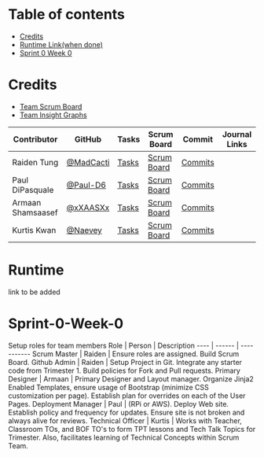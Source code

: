 Table of contents
=================

<!--ts-->
* [Credits](#credits)
* [Runtime Link(when done)](#runtime)
* [Sprint 0 Week 0](#Sprint-0-Week-0)

<!--te-->

Credits
=======

- [Team Scrum Board](https://github.com/MadCacti/something/projects/1)
- [Team Insight Graphs](https://github.com/MadCacti/something/graphs/contributors)


Contributor | GitHub | Tasks | Scrum Board | Commit | Journal Links
----------- | ----------- | ------------- | ------------- | ------------- | -------------
Raiden Tung | [@MadCacti](https://github.com/MadCacti) | [Tasks](https://github.com/MadCacti/something/issues) | [Scrum Board](https://github.com/MadCacti/something/projects/1)  | [Commits](https://github.com/MadCacti/something/commits/main?author=MadCacti) |
Paul DiPasquale | [@Paul-D6](https://github.com/Paul-D6) | [Tasks](https://github.com/MadCacti/something/issues) | [Scrum Board](https://github.com/MadCacti/something/projects/1) | [Commits](https://github.com/MadCacti/something/commits/main?author=Paul-D6) 
Armaan Shamsaasef | [@xXAASXx](https://github.com/cwang999) | [Tasks](https://github.com/MadCacti/something/issues) | [Scrum Board](https://github.com/MadCacti/something/projects/1) | [Commits](https://github.com/MadCacti/flask_portfolio/commits/main?author=cwang999) |
Kurtis Kwan | [@Naevey](https://github.com/Naevey) | [Tasks](https://github.com/MadCacti/something/issues) | [Scrum Board](https://github.com/MadCacti/something/projects/1) | [Commits](https://github.com/MadCacti/something/commits/main?author=Naevey) | 





Runtime
=================
link to be added

Sprint-0-Week-0
===============
Setup roles for team members
Role | Person | Description
---- | ------ | -----------
Scrum Master | Raiden |  Ensure roles are assigned.  Build Scrum Board. 
Github Admin | Raiden | Setup Project in Git.  Integrate any starter code from Trimester 1.  Build policies for Fork and Pull requests.
Primary Designer | Armaan | Primary Designer and Layout manager.  Organize Jinja2 Enabled Templates, ensure usage of Bootstrap (minimize CSS customization per page).  Establish plan for overrides on each of the User Pages.
Deployment Manager | Paul | (RPi or AWS).  Deploy Web site.  Establish policy and frequency for updates.  Ensure site is not broken and always alive for reviews.
Technical Officer | Kurtis | Works with Teacher, Classroom TOs, and BOF TO's to form TPT lessons and Tech Talk Topics for Trimester.  Also, facilitates learning of Technical Concepts within Scrum Team.

